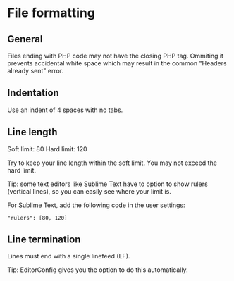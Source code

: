 File formatting
===============

## General
Files ending with PHP code may not have the closing PHP tag. Ommiting it 
prevents accidental white space which may result in the common 
"Headers already sent" error.

## Indentation
Use an indent of 4 spaces with no tabs.

## Line length
Soft limit: 80
Hard limit: 120

Try to keep your line length within the soft limit. You may not exceed the 
hard limit.

Tip: some text editors like Sublime Text have to option to show rulers
(vertical lines), so you can easily see where your limit is.

For Sublime Text, add the following code in the user settings:
```
"rulers": [80, 120]
```

## Line termination
Lines must end with a single linefeed (LF).

Tip: EditorConfig gives you the option to do this automatically.
